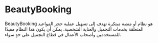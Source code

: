 # BeautyBooking
BeautyBooking هو نظام أو منصة مبتكرة تهدف إلى تسهيل عملية حجز المواعيد المتعلقة بخدمات التجميل والعناية الشخصية. يمكن أن يكون هذا النظام مفيدًا للمستخدمين وأصحاب الأعمال في قطاع التجميل على حدٍ سواء.
